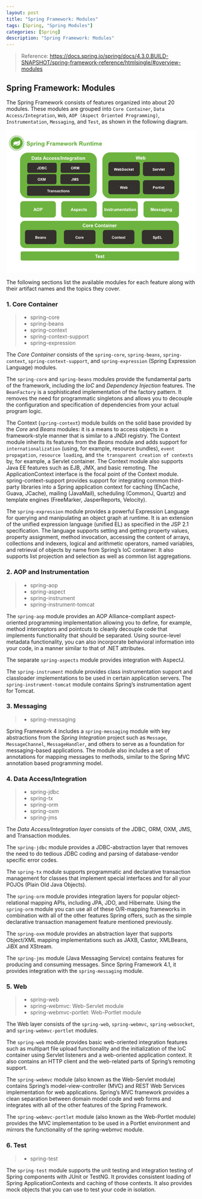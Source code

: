 ```yaml
---
layout: post
title: "Spring Framework: Modules"
tags: [Spring, "Spring Modules"]
categories: [Spring]
description: "Spring Framework: Modules"
---
```


> Reference: https://docs.spring.io/spring/docs/4.3.0.BUILD-SNAPSHOT/spring-framework-reference/htmlsingle/#overview-modules

## Spring Framework: Modules

The Spring Framework consists of features organized into about 20 modules. These modules are grouped into `Core Container`, `Data Access/Integration`, `Web`, `AOP (Aspect Oriented Programming)`, `Instrumentation`, `Messaging`, and `Test`, as shown in the following diagram.

![Spring Framework 4.x 的系统架构图](/upload/images/15.png)

The following sections list the available modules for each feature along with their artifact names and the topics they cover.

### 1. Core Container

> - spring-core
> - spring-beans
> - spring-context
> - spring-context-support
> - spring-expression

The *Core Container* consists of the `spring-core`, `spring-beans`, `spring-context`, `spring-context-support`, and `spring-expression` (Spring Expression Language) modules.

The `spring-core` and `spring-beans` modules provide the fundamental parts of the framework, including the *IoC* and *Dependency Injection* features. The `BeanFactory` is a sophisticated implementation of the factory pattern. It removes the need for programmatic singletons and allows you to decouple the configuration and specification of dependencies from your actual program logic.

The Context (`spring-context`) module builds on the solid base provided by the *Core* and *Beans* modules: it is a means to access objects in a framework-style manner that is similar to a JNDI registry. The Context module inherits its features from the *Beans* module and adds support for `internationalization` (using, for example, resource bundles), `event propagation`, `resource loading`, and `the transparent creation of contexts` by, for example, a Servlet container. The Context module also supports Java EE features such as EJB, JMX, and basic remoting. The ApplicationContext interface is the focal point of the Context module. spring-context-support provides support for integrating common third-party libraries into a Spring application context for caching (EhCache, Guava, JCache), mailing (JavaMail), scheduling (CommonJ, Quartz) and template engines (FreeMarker, JasperReports, Velocity).

The `spring-expression` module provides a powerful Expression Language for querying and manipulating an object graph at runtime. It is an extension of the unified expression language (unified EL) as specified in the JSP 2.1 specification. The language supports setting and getting property values, property assignment, method invocation, accessing the content of arrays, collections and indexers, logical and arithmetic operators, named variables, and retrieval of objects by name from Spring’s IoC container. It also supports list projection and selection as well as common list aggregations.

### 2. AOP and Instrumentation

> - spring-aop
> - spring-aspect
> - spring-instrument
> - spring-instrument-tomcat

The `spring-aop` module provides an AOP Alliance-compliant aspect-oriented programming implementation allowing you to define, for example, method interceptors and pointcuts to cleanly decouple code that implements functionality that should be separated. Using source-level metadata functionality, you can also incorporate behavioral information into your code, in a manner similar to that of .NET attributes.

The separate `spring-aspects` module provides integration with AspectJ.

The `spring-instrument` module provides class instrumentation support and classloader implementations to be used in certain application servers. The `spring-instrument-tomcat` module contains Spring’s instrumentation agent for Tomcat.

### 3. Messaging

> - spring-messaging

Spring Framework 4 includes a `spring-messaging` module with key abstractions from the *Spring Integration* project such as `Message`, `MessageChannel`, `MessageHandler`, and others to serve as a foundation for messaging-based applications. The module also includes a set of annotations for mapping messages to methods, similar to the Spring MVC annotation based programming model.

### 4. Data Access/Integration

> - spring-jdbc
> - spring-tx
> - spring-orm
> - spring-oxm
> - spring-jms

The *Data Access/Integration layer* consists of the JDBC, ORM, OXM, JMS, and Transaction modules.

The `spring-jdbc` module provides a JDBC-abstraction layer that removes the need to do tedious JDBC coding and parsing of database-vendor specific error codes.

The `spring-tx` module supports programmatic and declarative transaction management for classes that implement special interfaces and for all your POJOs (Plain Old Java Objects).

The `spring-orm` module provides integration layers for popular object-relational mapping APIs, including JPA, JDO, and Hibernate. Using the `spring-orm` module you can use all of these O/R-mapping frameworks in combination with all of the other features Spring offers, such as the simple declarative transaction management feature mentioned previously.

The `spring-oxm` module provides an abstraction layer that supports Object/XML mapping implementations such as JAXB, Castor, XMLBeans, JiBX and XStream.

The `spring-jms` module (Java Messaging Service) contains features for producing and consuming messages. Since Spring Framework 4.1, it provides integration with the `spring-messaging` module.

### 5. Web

> - spring-web
> - spring-webmvc: Web-Servlet module
> - spring-webmvc-portlet: Web-Portlet module

The Web layer consists of the `spring-web`, `spring-webmvc`, `spring-websocket`, and `spring-webmvc-portlet` modules.

The `spring-web` module provides basic web-oriented integration features such as multipart file upload functionality and the initialization of the IoC container using Servlet listeners and a web-oriented application context. It also contains an HTTP client and the web-related parts of Spring’s remoting support.

The `spring-webmvc` module (also known as the Web-Servlet module) contains Spring’s model-view-controller (MVC) and REST Web Services implementation for web applications. Spring’s MVC framework provides a clean separation between domain model code and web forms and integrates with all of the other features of the Spring Framework.

The `spring-webmvc-portlet` module (also known as the Web-Portlet module) provides the MVC implementation to be used in a Portlet environment and mirrors the functionality of the spring-webmvc module.

### 6. Test

> - spring-test

The `spring-test` module supports the unit testing and integration testing of Spring components with JUnit or TestNG. It provides consistent loading of Spring ApplicationContexts and caching of those contexts. It also provides mock objects that you can use to test your code in isolation.
